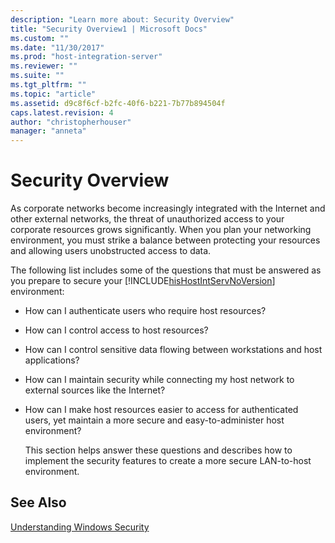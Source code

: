 ```yaml
---
description: "Learn more about: Security Overview"
title: "Security Overview1 | Microsoft Docs"
ms.custom: ""
ms.date: "11/30/2017"
ms.prod: "host-integration-server"
ms.reviewer: ""
ms.suite: ""
ms.tgt_pltfrm: ""
ms.topic: "article"
ms.assetid: d9c8f6cf-b2fc-40f6-b221-7b77b894504f
caps.latest.revision: 4
author: "christopherhouser"
manager: "anneta"
---
```

# Security Overview
As corporate networks become increasingly integrated with the Internet and other external networks, the threat of unauthorized access to your corporate resources grows significantly. When you plan your networking environment, you must strike a balance between protecting your resources and allowing users unobstructed access to data.  
  
 The following list includes some of the questions that must be answered as you prepare to secure your [!INCLUDE[hisHostIntServNoVersion](../includes/hishostintservnoversion-md.md)] environment:  
  
- How can I authenticate users who require host resources?  
  
- How can I control access to host resources?  
  
- How can I control sensitive data flowing between workstations and host applications?  
  
- How can I maintain security while connecting my host network to external sources like the Internet?  
  
- How can I make host resources easier to access for authenticated users, yet maintain a more secure and easy-to-administer host environment?  
  
  This section helps answer these questions and describes how to implement the security features to create a more secure LAN-to-host environment.  
  
## See Also  
 [Understanding Windows Security](../core/understanding-windows-security1.md)
